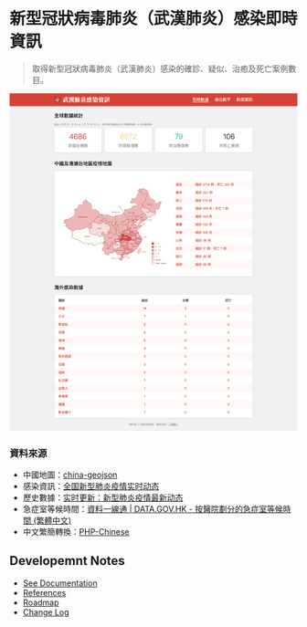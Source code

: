 # 新型冠狀病毒肺炎（武漢肺炎）感染即時資訊 #
> 取得新型冠狀病毒肺炎（武漢肺炎）感染的確診、疑似、治癒及死亡案例數目。

![截圖](docs/screen.png)

### 資料來源 ###
* 中國地圖：[china-geojson](https://github.com/yezongyang/china-geojson)
* 感染資訊：[全国新型肺炎疫情实时动态](https://3g.dxy.cn/newh5/view/pneumonia)
* 歷史數據：[实时更新：新型肺炎疫情最新动态](https://news.qq.com/zt2020/page/feiyan.htm#prevent)
* 急症室等候時間：[資料一線通 | DATA.GOV.HK - 按醫院劃分的急症室等候時間 (繁體中文)](https://data.gov.hk/tc-data/dataset/hospital-hadata-ae-waiting-time/resource/9fe0ddc4-e56a-4073-95ae-134b4c0ab3b1)
* 中文繁簡轉換：[PHP-Chinese](https://github.com/steelywing/PHP-Chinese)

## Developemnt Notes ##
* [See Documentation](docs/DEVELOPMENT_NOTES.md)
* [References](docs/REFERENCES.md)
* [Roadmap](docs/ROADMAP.md)
* [Change Log](docs/CHANGELOG.md)
